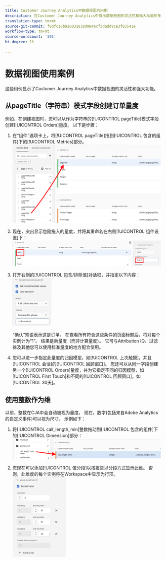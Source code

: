 ```yaml
---
title: Customer Journey Analytics中数据视图的用例
description: 在Customer Journey Analytics中展示数据视图的灵活性和强大功能的多种用例
translation-type: tm+mt
source-git-commit: f8dfc10b926031838d084acf3dadd9ce3f83541e
workflow-type: tm+mt
source-wordcount: '301'
ht-degree: 1%

---
```



# 数据视图使用案例

这些用例显示了Customer Journey Analytics中数据视图的灵活性和强大功能。

## 从pageTitle（字符串）模式字段创建订单量度

例如，在创建视图时，您可以从作为字符串的[!UICONTROL pageTitle]模式字段创建[!UICONTROL Orders]量度。 以下是步骤：

1. 在“组件”选项卡上，将[!UICONTROL pageTitle]拖到[!UICONTROL 包含的组件]下的[!UICONTROL Metrics]部分。
   ![](assets/use-case1a.png)
1. 现在，突出显示您刚拖入的量度，并将其重命名在右侧[!UICONTROL 组件设置]下：
   ![](assets/orders.png)
1. 打开右侧的[!UICONTROL 包含/排除值]对话框，并指定以下内容：
   ![](assets/orders2.png)

   “确认”短语表示这是订单。 在查看所有符合这些条件的页面标题后，将对每个实例计为“1”。 结果是新量度（而非计算量度）。 它可与Attribution IQ、过滤器及其他您可以使用标准量度的地方配合使用。
1. 您可以进一步指定此量度的归因模型，如[!UICONTROL 上次触摸]，并且[!UICONTROL 会话]的[!UICONTROL 回顾窗口]。
您还可以从同一字段创建另一个[!UICONTROL Orders]量度，并为它指定不同的归因模型，如[!UICONTROL First Touch]和不同的[!UICONTROL 回顾窗口]，如[!UICONTROL 30天]。

## 使用整数作为维

以前，整数在CJA中会自动被视为量度。 现在，数字(包括来自Adobe Analytics的自定义事件)可以视为尺寸。 示例如下：

1. 将[!UICONTROL call_length_min]整数拖动到[!UICONTROL 包含的组件]下的[!UICONTROL Dimension]部分：
   ![](assets/integers.png)

1. 您现在可以添加[!UICONTROL 值分段]以按报告以分段方式显示此维。 否则，此维度的每个实例将在Workspace中显示为行项。
   ![](assets/bucketing.png)
